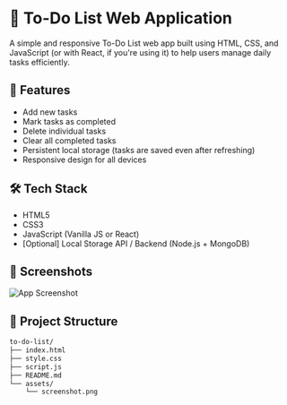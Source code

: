 # 📝 To-Do List Web Application

A simple and responsive To-Do List web app built using HTML, CSS, and JavaScript (or with React, if you're using it) to help users manage daily tasks efficiently.

## 🚀 Features

- Add new tasks
- Mark tasks as completed
- Delete individual tasks
- Clear all completed tasks
- Persistent local storage (tasks are saved even after refreshing)
- Responsive design for all devices

## 🛠️ Tech Stack

- HTML5
- CSS3
- JavaScript (Vanilla JS or React)
- [Optional] Local Storage API / Backend (Node.js + MongoDB)

## 📸 Screenshots

![App Screenshot](screenshot.png) <!-- Replace with actual image or link -->

## 📂 Project Structure

```bash
to-do-list/
├── index.html
├── style.css
├── script.js
├── README.md
└── assets/
    └── screenshot.png
